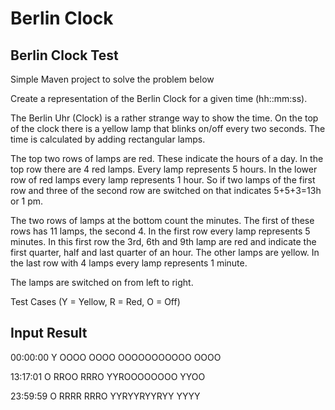 Berlin Clock
==========

Berlin Clock Test
---------------

Simple Maven project to solve the problem below

Create a representation of the Berlin Clock for a given time (hh::mm:ss).

The Berlin Uhr (Clock) is a rather strange way to show the time. On the top of the clock there is a yellow lamp that blinks on/off every two seconds. The time is calculated by adding rectangular lamps.

The top two rows of lamps are red. These indicate the hours of a day. In the top row there are 4 red lamps. Every lamp represents 5 hours. In the lower row of red lamps every lamp represents 1 hour. So if two lamps of the first row and three of the second row are switched on that indicates 5+5+3=13h or 1 pm.

The two rows of lamps at the bottom count the minutes. The first of these rows has 11 lamps, the second 4. In the first row every lamp represents 5 minutes. In this first row the 3rd, 6th and 9th lamp are red and indicate the first quarter, half and last quarter of an hour. The other lamps are yellow. In the last row with 4 lamps every lamp represents 1 minute.

The lamps are switched on from left to right.

Test Cases (Y = Yellow, R = Red, O = Off)

Input Result
------------

00:00:00 Y OOOO OOOO OOOOOOOOOOO OOOO

13:17:01 O RROO RRRO YYROOOOOOOO YYOO

23:59:59 O RRRR RRRO YYRYYRYYRYY YYYY
